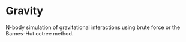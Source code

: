 # Gravity
N-body simulation of gravitational interactions using brute force or the Barnes-Hut octree method.
